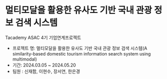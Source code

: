 # 멀티모달을 활용한 유사도 기반 국내 관광 정보 검색 시스템
Tacademy ASAC 4기 기업연계프로젝트

* 프로젝트 명: 멀티모달을 활용한 유사도 기반 국내 관광 정보 검색 시스템(A similarity-based domestic tourism information search system using multimodal)
* 기간: 2024.03.05 ~ 2024.05.20
* 팀원 : 신재함, 이현수, 장서연, 한은경

